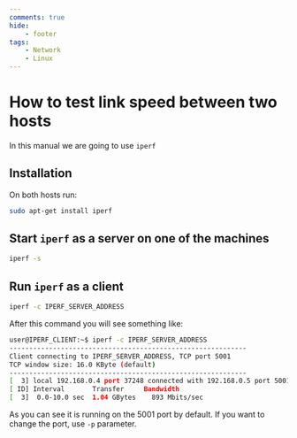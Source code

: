 ```yaml
---
comments: true
hide:
    - footer
tags:
    - Network
    - Linux
---
```

# How to test link speed between two hosts

In this manual we are going to use `iperf`

## Installation

On both hosts run:

```bash
sudo apt-get install iperf
```

## Start `iperf` as a server on one of the machines

```bash
iperf -s
```

## Run `iperf` as a client

```bash
iperf -c IPERF_SERVER_ADDRESS
```

After this command you will see something like:
```bash
user@IPERF_CLIENT:~$ iperf -c IPERF_SERVER_ADDRESS
------------------------------------------------------------
Client connecting to IPERF_SERVER_ADDRESS, TCP port 5001
TCP window size: 16.0 KByte (default)
------------------------------------------------------------
[  3] local 192.168.0.4 port 37248 connected with 192.168.0.5 port 5001
[ ID] Interval       Transfer     Bandwidth
[  3]  0.0-10.0 sec  1.04 GBytes    893 Mbits/sec
```

As you can see it is running on the 5001 port by default. If you want to change the port, use `-p` parameter.
